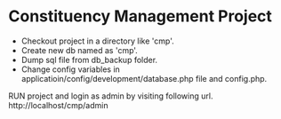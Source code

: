 # Constituency Management Project

* Checkout project in a  directory like 'cmp'.
* Create new db named as 'cmp'.
* Dump sql file from db_backup folder.
* Change config variables in applicatioin/config/development/database.php file and config.php.

RUN project and login as admin by visiting following url.
http://localhost/cmp/admin
